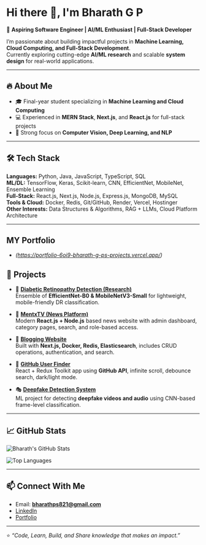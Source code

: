 # Hi there 👋, I'm Bharath G P  

🚀 **Aspiring Software Engineer | AI/ML Enthusiast | Full-Stack Developer**  

I’m passionate about building impactful projects in **Machine Learning, Cloud Computing, and Full-Stack Development**.  
Currently exploring cutting-edge **AI/ML research** and scalable **system design** for real-world applications.  

---

## 🔥 About Me  
- 🎓 Final-year student specializing in **Machine Learning and Cloud Computing**  
- 💻 Experienced in **MERN Stack**, **Next.js**, and **React.js** for full-stack projects  
- 🧠 Strong focus on **Computer Vision, Deep Learning, and NLP**  

---

## 🛠️ Tech Stack  
**Languages:** Python, Java, JavaScript, TypeScript, SQL  
**ML/DL:** TensorFlow, Keras, Scikit-learn, CNN, EfficientNet, MobileNet, Ensemble Learning  
**Full-Stack:** React.js, Next.js, Node.js, Express.js, MongoDB, MySQL  
**Tools & Cloud:** Docker, Redis, Git/GitHub, Render, Vercel, Hostinger  
**Other Interests:** Data Structures & Algorithms, RAG + LLMs, Cloud Platform Architecture  

---
## MY Portfolio 
- *(https://portfolio-6oi9-bharath-g-ps-projects.vercel.app/)*

  
## 🚀 Projects  
- 🧬 **[Diabetic Retinopathy Detection (Research)]()**  
  Ensemble of **EfficientNet-B0 & MobileNetV3-Small** for lightweight, mobile-friendly DR classification.  

- 📰 **[MentxTV (News Platform)]()**  
  Modern **React.js + Node.js** based news website with admin dashboard, category pages, search, and role-based access.  

- 📝 **[Blogging Website](http://the-bloggers-corner.vercel.app)**  
  Built with **Next.js, Docker, Redis, Elasticsearch**, includes CRUD operations, authentication, and search.  

- 🐙 **[GitHub User Finder](#)**  
  React + Redux Toolkit app using **GitHub API**, infinite scroll, debounce search, dark/light mode.  

- 🎭 **[Deepfake Detection System](#)**  
  ML project for detecting **deepfake videos and audio** using CNN-based frame-level classification.  

---

## 📈 GitHub Stats  
![Bharath's GitHub Stats](https://github-readme-stats.vercel.app/api?username=BharathGuddadar&show_icons=true&theme=radical)  

![Top Languages](https://github-readme-stats.vercel.app/api/top-langs/?username=BharathGuddadar&layout=compact&theme=radical)  

---

## 📫 Connect With Me  
-  Email: **bharathps821@gmail.com**  
-  [LinkedIn](https://www.linkedin.com/in/bharathguddadar/)
-  [Portfolio](https://portfolio-6oi9-bharath-g-ps-projects.vercel.app/)

---

⭐️ _“Code, Learn, Build, and Share knowledge that makes an impact.”_  
